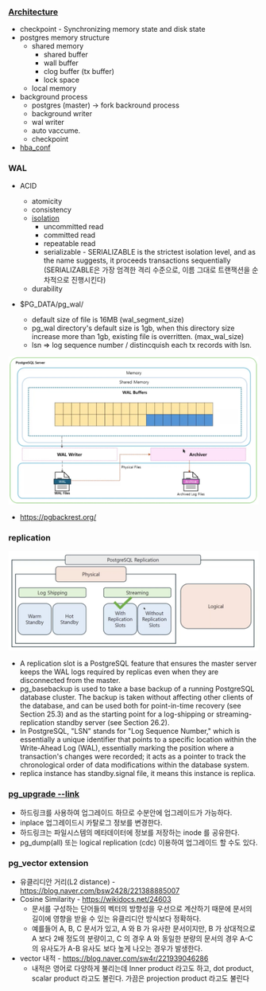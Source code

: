 ### [Architecture](https://www.youtube.com/watch?v=6f-TqM4HYPY&list=PLZwFtgKc35I_05Hr9e_3dsWpOCv9c7k2L&index=15) ###

* checkpoint - Synchronizing memory state and disk state
* postgres memory structure
   * shared memory
     * shared buffer 
     * wall buffer
     * clog buffer (tx buffer)
     * lock space 
   * local memory
* background process
   * postgres (master) -> fork backround process
   * background writer
   * wal writer
   * auto vaccume.
   * checkpoint  
* [hba_conf](https://berasix.tistory.com/entry/PostgreSQL-%EC%84%A4%EC%B9%98%EC%99%80-%EC%9A%B4%EC%98%81-3-pghbaconf-%EC%84%A4%EC%A0%95%ED%95%98%EA%B8%B0)   

### WAL ###
* ACID
  * atomicity
  * consistency
  * [isolation](https://mangkyu.tistory.com/299)
    * uncommitted read
    * committed read
    * repeatable read
    * serializable - SERIALIZABLE is the strictest isolation level, and as the name suggests, it proceeds transactions sequentially (SERIALIZABLE은 가장 엄격한 격리 수준으로, 이름 그대로 트랜잭션을 순차적으로 진행시킨다)
  * durability      


* $PG_DATA/pg_wal/
  * default size of file is 16MB (wal_segment_size)
  * pg_wal directory's default size is 1gb, when this directory size increase more than 1gb, existing file is overritten. (max_wal_size)
  * lsn => log sequence number / distincquish each tx records with lsn.

![](https://github.com/gnosia93/oracle-to-postgres/blob/main/appendix/images/pg-wal-2.png)

* https://pgbackrest.org/

### replication ###
![](https://github.com/gnosia93/oracle-to-postgres/blob/main/appendix/images/pg_replication.png)
* A replication slot is a PostgreSQL feature that ensures the master server keeps the WAL logs required by replicas even when they are disconnected from the master.
* pg_basebackup is used to take a base backup of a running PostgreSQL database cluster. The backup is taken without affecting other clients of the database, and can be used both for point-in-time recovery (see Section 25.3) and as the starting point for a log-shipping or streaming-replication standby server (see Section 26.2).
* In PostgreSQL, "LSN" stands for "Log Sequence Number," which is essentially a unique identifier that points to a specific location within the Write-Ahead Log (WAL), essentially marking the position where a transaction's changes were recorded; it acts as a pointer to track the chronological order of data modifications within the database system.
* replica instance has standby.signal file, it means this instance is replica. 


### [pg_upgrade --link](https://blog.ex-em.com/1746) ###
* 하드링크를 사용하여 업그레이드 하므로 수분안에 업그레이드가 가능하다.
* inplace 업그레이드시 카탈로그 정보를 변경한다.
* 하드링크는 파일시스템의 메타데이터에 정보를 저장하는 inode 를 공유한다.   
* pg_dump(all) 또는 logical replication (cdc) 이용하여 업그레이드 할 수도 있다. 


### pg_vector extension ###
* 유클리디안 거리(L2 distance) - https://blog.naver.com/bsw2428/221388885007
* Cosine Similarity - https://wikidocs.net/24603
    * 문서를 구성하는 단어들의 벡터의 방향성을 우선으로 계산하기 때문에 문서의 길이에 영향을 받을 수 있는 유클리디안 방식보다 정확하다.
    * 예를들어 A, B, C 문서가 있고, A 와 B 가 유사한 문서이지만, B 가 상대적으로 A 보다 2배 정도의 분량이고, C 의 경우 A 와
      동일한 분량의 문서의 경우 A-C 의 유사도가 A-B 유사도 보다 높게 나오는 경우가 발생한다.  
* vector 내적 - https://blog.naver.com/sw4r/221939046286
  * 내적은 영어로 다양하게 불리는데 Inner product 라고도 하고, dot product, scalar product 라고도 불린다. 가끔은 projection product 라고도 불린다


